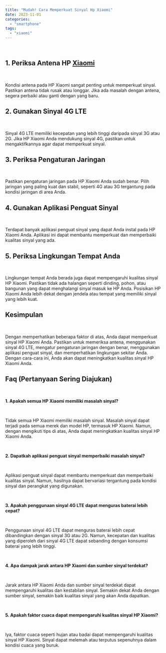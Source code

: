 ```yaml
---
title: "Mudah! Cara Memperkuat Sinyal Hp Xiaomi"
date: 2023-11-01
categories: 
  - "smartphone"
tags: 
  - "xiaomi"
---
```


 

## 1\. Periksa Antena HP [Xiaomi](https://ajiekusumadhany.com/gadget/smartphone/xiaomi/)

 

Kondisi antena pada HP Xiaomi sangat penting untuk memperkuat sinyal. Pastikan antena tidak rusak atau longgar. Jika ada masalah dengan antena, segera perbaiki atau ganti dengan yang baru.

## 2\. Gunakan Sinyal 4G LTE

 

Sinyal 4G LTE memiliki kecepatan yang lebih tinggi daripada sinyal 3G atau 2G. Jika HP Xiaomi Anda mendukung sinyal 4G, pastikan untuk mengaktifkannya agar dapat memperkuat sinyal.

## 3\. Periksa Pengaturan Jaringan

 

Pastikan pengaturan jaringan pada HP Xiaomi Anda sudah benar. Pilih jaringan yang paling kuat dan stabil, seperti 4G atau 3G tergantung pada kondisi jaringan di area Anda.

## 4\. Gunakan Aplikasi Penguat Sinyal

 

Terdapat banyak aplikasi penguat sinyal yang dapat Anda instal pada HP Xiaomi Anda. Aplikasi ini dapat membantu memperkuat dan memperbaiki kualitas sinyal yang ada.

## 5\. Periksa Lingkungan Tempat Anda

 

Lingkungan tempat Anda berada juga dapat mempengaruhi kualitas sinyal HP Xiaomi. Pastikan tidak ada halangan seperti dinding, pohon, atau bangunan yang dapat menghalangi sinyal masuk ke HP Anda. Posisikan HP Xiaomi Anda lebih dekat dengan jendela atau tempat yang memiliki sinyal yang lebih kuat.

## Kesimpulan

 

Dengan memperhatikan beberapa faktor di atas, Anda dapat memperkuat sinyal HP Xiaomi Anda. Pastikan untuk memeriksa antena, menggunakan sinyal 4G LTE, mengatur pengaturan jaringan dengan benar, menggunakan aplikasi penguat sinyal, dan memperhatikan lingkungan sekitar Anda. Dengan cara-cara ini, Anda akan dapat meningkatkan kualitas sinyal HP Xiaomi Anda.

## Faq (Pertanyaan Sering Diajukan)

 

**1\. Apakah semua HP Xiaomi memiliki masalah sinyal?**

 

Tidak semua HP Xiaomi memiliki masalah sinyal. Masalah sinyal dapat terjadi pada semua merek dan model HP, termasuk HP Xiaomi. Namun, dengan mengikuti tips di atas, Anda dapat meningkatkan kualitas sinyal HP Xiaomi Anda.

 

**2\. Dapatkah aplikasi penguat sinyal memperbaiki masalah sinyal?**

 

Aplikasi penguat sinyal dapat membantu memperkuat dan memperbaiki kualitas sinyal. Namun, hasilnya dapat bervariasi tergantung pada kondisi sinyal dan perangkat yang digunakan.

 

**3\. Apakah penggunaan sinyal 4G LTE dapat menguras baterai lebih cepat?**

 

Penggunaan sinyal 4G LTE dapat menguras baterai lebih cepat dibandingkan dengan sinyal 3G atau 2G. Namun, kecepatan dan kualitas yang diperoleh dari sinyal 4G LTE dapat sebanding dengan konsumsi baterai yang lebih tinggi.

 

**4\. Apa dampak jarak antara HP Xiaomi dan sumber sinyal terdekat?**

 

Jarak antara HP Xiaomi Anda dan sumber sinyal terdekat dapat mempengaruhi kualitas dan kestabilan sinyal. Semakin dekat Anda dengan sumber sinyal, semakin baik kualitas sinyal yang akan Anda dapatkan.

 

**5\. Apakah faktor cuaca dapat mempengaruhi kualitas sinyal HP Xiaomi?**

 

Iya, faktor cuaca seperti hujan atau badai dapat mempengaruhi kualitas sinyal HP Xiaomi. Sinyal dapat melemah atau terputus sepenuhnya dalam kondisi cuaca yang buruk.
